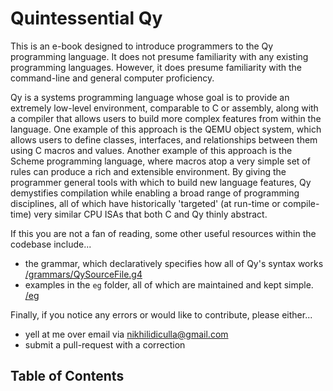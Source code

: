 # Quintessential Qy

This is an e-book designed to introduce programmers to the Qy programming language.
It does not presume familiarity with any existing programming languages.
However, it does presume familiarity with the command-line and general computer
proficiency.

Qy is a systems programming language whose goal is to provide an extremely 
low-level environment, comparable to C or assembly, along with a compiler that 
allows users to build more complex features from within the language.
One example of this approach is the QEMU object system, which allows users to define
classes, interfaces, and relationships between them using C macros and values.
Another example of this approach is the Scheme programming language, where macros
atop a very simple set of rules can produce a rich and extensible environment.
By giving the programmer general tools with which to build new language features,
Qy demystifies compilation while enabling a broad range of programming disciplines,
all of which have historically 'targeted' (at run-time or compile-time) very similar
CPU ISAs that both C and Qy thinly abstract.

If this you are not a fan of reading, some other useful resources within the codebase 
include...
-   the grammar, which declaratively specifies how all of Qy's syntax works <br/>
    [/grammars/QySourceFile.g4](../../grammars/QySourceFile.g4)
-   examples in the `eg` folder, all of which are maintained and kept simple. <br/>
    [/eg](../../eg/README.md)

Finally, if you notice any errors or would like to contribute, please either...
-   yell at me over email via [nikhilidiculla@gmail.com](mailto:nikhilidiculla@gmail.com)
-   submit a pull-request with a correction

## Table of Contents

<TODO>